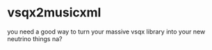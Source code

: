 # vsqx2musicxml
you need a good way to turn your massive vsqx library into your new neutrino things na?
